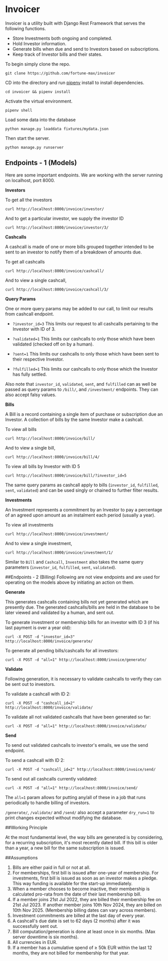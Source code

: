 # Invoicer
Invoicer is a utility built with Django Rest Framework that serves the following functions.

- Store Investments both ongoing and completed.
- Hold Investor information.
- Generate bills when due and send to Investors based on subscriptions.
- Keep track of Investor bills and their states.

To begin simply clone the repo.

`git clone https://github.com/fortune-max/invoicer`

CD into the directory and run [pipenv](https://pypi.org/project/pipenv/) install to install dependencies.

`cd invoicer && pipenv install`

Activate the virtual environment.

`pipenv shell`

Load some data into the database

`python manage.py loaddata fixtures/mydata.json`

Then start the server.

`python manage.py runserver`

## Endpoints - 1 (Models)
Here are some important endpoints. We are working with the server running on localhost, port 8000.

**Investors**

To get all the investors

`curl http://localhost:8000/invoice/investor/`

And to get a particular investor, we supply the investor ID

`curl http://localhost:8000/invoice/investor/3/`


**Cashcalls**

A cashcall is made of one or more bills grouped together intended to be sent to an investor to notify them of a breakdown of amounts due.

To get all cashcalls

`curl http://localhost:8000/invoice/cashcall/`

And to view a single cashcall,

`curl http://localhost:8000/invoice/cashcall/3/`

**Query Params**

One or more query params may be added to our call, to limit our results from cashcall endpoint.
- `?investor_id=3`
This limits our request to all cashcalls pertaining to the Investor with ID of 3.

- `?validated=1`
This limits our cashcalls to only those which have been validated (checked off on by a human).

- `?sent=1`
  This limits our cashcalls to only those which have been sent to their respective Investor.

- `?fulfilled=1`
  This limits our cashcalls to only those which the Investor has fully settled.

Also note that `investor_id`, `validated`, `sent`, and `fulfilled` can as well be passed as query params to `/bill/`, and `/investment/` endpoints. They can also accept falsy values.

**Bills**

A Bill is a record containing a single item of purchase or subscription due an Investor. A collection of bills by the same Investor make a cashcall.

To view all bills

`curl http://localhost:8000/invoice/bill/`

And to view a single bill,

`curl http://localhost:8000/invoice/bill/4/`

To view all bills by Investor with ID 5

`curl http://localhost:8000/invoice/bill/?investor_id=5`

The same query params as cashcall apply to bills (`investor_id`, `fulfilled`, `sent`, `validated`) and can be used singly or chained to further filter results.


**Investments**

An Investment represents a commitment by an Investor to pay a percentage of an agreed upon amount as an instalment each period (usually a year).

To view all investments

`curl http://localhost:8000/invoice/investment/`

And to view a single investment,

`curl http://localhost:8000/invoice/investment/1/`

Similar to `Bill` and `Cashcall`, `Investment` also takes the same query parameters (`investor_id`, `fulfilled`, `sent`, `validated`).

##Endpoints - 2 (Billing)
Following are not view endpoints and are used for operating on the models above by initiating an action on them.

**Generate**

This generates cashcalls containing bills not yet generated which are presently due. The generated cashcalls/bills are held in the database to be later viewed and validated by a human, and sent out.

To generate investment or membership bills for an investor with ID 3 (if his last payment is over a year old):

`curl -X POST -d "investor_id=3" http://localhost:8000/invoice/generate/`

To generate all pending bills/cashcalls for all investors:

`curl -X POST -d "all=1" http://localhost:8000/invoice/generate/`

**Validate**

Following generation, it is necessary to validate cashcalls to verify they can be sent out to investors.

To validate a cashcall with ID 2:

`curl -X POST -d "cashcall_id=2" http://localhost:8000/invoice/validate/`

To validate all not validated cashcalls that have been generated so far:

`curl -X POST -d "all=1" http://localhost:8000/invoice/validate/`

**Send**

To send out validated cashcalls to investor's emails, we use the send endpoint.

To send a cashcall with ID 2:

`curl -X POST -d "cashcall_id=2" http://localhost:8000/invoice/send/`

To send out all cashcalls currently validated:

`curl -X POST -d "all=1" http://localhost:8000/invoice/send/`

The `all=1` param allows for putting any/all of these in a job that runs periodically to handle billing of investors.

`/generate/`, `/validate/` and `/send/` also accept a parameter `dry_run=1` to print changes expected without modifying the database.

##Working Principle

At the most fundamental level, the way bills are generated is by considering, for a recurring subscription, it's most recently dated bill. If this bill is older than a year, a new bill for the same subscription is issued.

##Assumptions

1) Bills are either paid in full or not at all.
2) For memberships, first bill is issued after one-year of membership. For investments, first bill is issued as soon as an investor makes a pledge. This way funding is available for the start-up immediately.
3) When a member chooses to become inactive, their membership is calculated pro-rata from the date of their last membership bill.
4) If a member joins 21st Jul 2022, they are billed their membership fee on 21st Jul 2023. If another member joins 10th Nov 2024, they are billed on 10th Nov 2025. (Membership billing dates can vary across members).
5) Investment commitments are billed at the last day of every year.
6) A cashcall's due date is set to 62 days (2 months) after it was successfully sent out.
7) Bill computation/generation is done at least once in six months. (Max server downtime is six months).
8) All currencies in EUR.
9) If a member has a cumulative spend of ≥ 50k EUR within the last 12 months, they are not billed for membership for that year.
